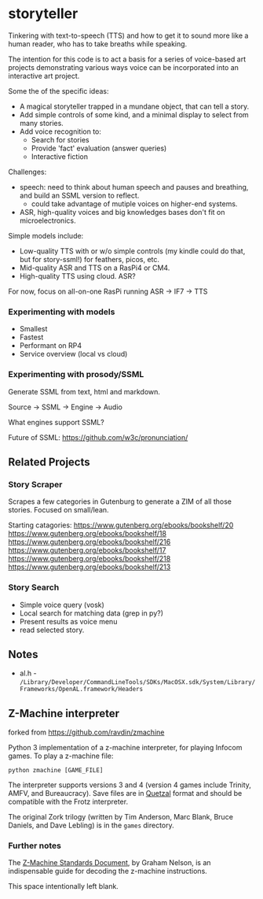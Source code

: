 # storyteller

Tinkering with text-to-speech (TTS) and how to get it to sound more like a human reader, who has to take breaths while speaking.

The intention for this code is to act a basis for a series of voice-based art projects demonstrating various ways voice can be incorporated into an interactive art project.

Some the of the specific ideas:
* A magical storyteller trapped in a mundane object, that can tell a story.
* Add simple controls of some kind, and a minimal display to select from many stories.
* Add voice recognition to:
  * Search for stories
  * Provide 'fact' evaluation (answer queries)
  * Interactive fiction
  
Challenges:
* speech: need to think about human speech and pauses and breathing, and build an SSML version to reflect.
  * could take advantage of mutiple voices on higher-end systems.
* ASR, high-quality voices and big knowledges bases don't fit on microelectronics.

Simple models include:
* Low-quality TTS with or w/o simple controls (my kindle could do that, but for story-ssml!) for feathers, picos, etc.
* Mid-quality ASR and TTS on a RasPi4 or CM4.
* High-quality TTS using cloud. ASR?

For now, focus on all-on-one RasPi running ASR -> IF7 -> TTS

### Experimenting with models

* Smallest
* Fastest
* Performant on RP4
* Service overview (local vs cloud)

### Experimenting with prosody/SSML

Generate SSML from text, html and markdown.

Source -> SSML -> Engine -> Audio

What engines support SSML?

Future of SSML: https://github.com/w3c/pronunciation/

## Related Projects

### Story Scraper
Scrapes a few categories in Gutenburg to generate a ZIM of all those stories. Focused on small/lean.

Starting catagories:
https://www.gutenberg.org/ebooks/bookshelf/20
https://www.gutenberg.org/ebooks/bookshelf/18
https://www.gutenberg.org/ebooks/bookshelf/216
https://www.gutenberg.org/ebooks/bookshelf/17
https://www.gutenberg.org/ebooks/bookshelf/218
https://www.gutenberg.org/ebooks/bookshelf/213

### Story Search
* Simple voice query (vosk)
* Local search for matching data (grep in py?)
* Present results as voice menu
* read selected story.


## Notes

* al.h - `/Library/Developer/CommandLineTools/SDKs/MacOSX.sdk/System/Library/Frameworks/OpenAL.framework/Headers`

## Z-Machine interpreter

forked from https://github.com/ravdin/zmachine

Python 3 implementation of a z-machine interpreter, for playing Infocom games. To play a z-machine file:

`python zmachine [GAME_FILE]`

The interpreter supports versions 3 and 4 (version 4 games include Trinity, AMFV, and Bureaucracy). Save files are in [Quetzal](http://inform-fiction.org/zmachine/standards/quetzal/index.html) format and should be compatible with the Frotz interpreter.

The original Zork trilogy (written by Tim Anderson, Marc Blank, Bruce Daniels, and Dave Lebling) is in the `games` directory.

### Further notes

The [Z-Machine Standards Document](https://www.inform-fiction.org/zmachine/standards/z1point1/index.html), by Graham Nelson, is an indispensable guide for decoding the z-machine instructions.

This space intentionally left blank.